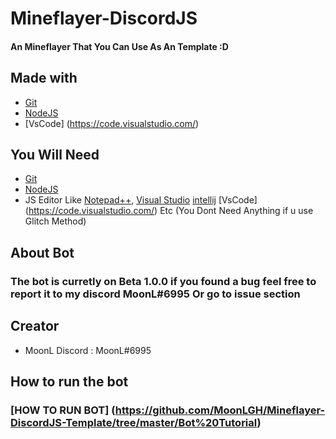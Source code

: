 # Mineflayer-DiscordJS

#### An Mineflayer That You Can Use As An Template :D


## Made with

* [Git](https://git-scm.com/)
* [NodeJS](www.nodejs.org/)
* [VsCode] (https://code.visualstudio.com/)

## You Will Need

* [Git](https://git-scm.com/)
* [NodeJS](www.nodejs.org/)
* JS Editor Like [Notepad++](https://notepad-plus-plus.org/downloads/), [Visual Studio](https://visualstudio.microsoft.com/) [intellij](https://www.jetbrains.com/idea) [VsCode] (https://code.visualstudio.com/) Etc
(You Dont Need Anything if u use Glitch Method)

## About Bot

### The bot is curretly on Beta 1.0.0 if you found a bug feel free to report it to my discord MoonL#6995 Or go to issue section

## Creator

* MoonL Discord : MoonL#6995

## How to run the bot 

### [HOW TO RUN BOT] (https://github.com/MoonLGH/Mineflayer-DiscordJS-Template/tree/master/Bot%20Tutorial)
